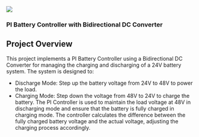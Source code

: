 <div>
<img src="https://github.com/user-attachments/assets/98239f1b-74d6-47cc-8c20-199e3852d577" width="" length=""></img>
</div>


### PI Battery Controller with Bidirectional DC Converter

## Project Overview
This project implements a PI Battery Controller using a Bidirectional DC Converter for managing the charging and discharging of a 24V battery system. The system is designed to:
- Discharge Mode: Step up the battery voltage from 24V to 48V to power the load.
- Charging Mode: Step down the voltage from 48V to 24V to charge the battery.
The PI Controller is used to maintain the load voltage at 48V in discharging mode and ensure that the battery is fully charged in charging mode.
The controller calculates the difference between the fully charged battery voltage and the actual voltage, adjusting the charging process accordingly.





